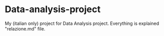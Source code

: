 # Data-analysis-project
My (italian only) project for Data Analysis project. Everything is explained "relazione.md" file.
